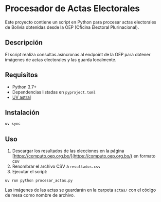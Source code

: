 # Procesador de Actas Electorales

Este proyecto contiene un script en Python para procesar actas electorales de Bolivia obtenidas desde la OEP (Oficina Electoral Plurinacional).

## Descripción

El script realiza consultas asíncronas al endpoint de la OEP para obtener imágenes de actas electorales y las guarda localmente.

## Requisitos

- Python 3.7+
- Dependencias listadas en `pyproject.toml`
- [UV astral](https://docs.astral.sh/uv/)

## Instalación

```bash
uv sync
```

## Uso

1. Descargar los resultados de las elecciones en la página [https://computo.oep.org.bo/](https://computo.oep.org.bo/) en formato csv
2. Renombrar el archivo CSV a `resultados.csv`
3. Ejecutar el script:

```bash
uv run python procesar_actas.py
```

Las imágenes de las actas se guardarán en la carpeta `actas/` con el código de mesa como nombre de archivo.
